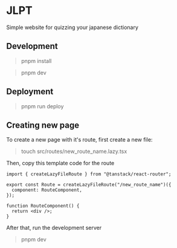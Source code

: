 # JLPT

Simple website for quizzing your japanese dictionary

## Development
> pnpm install

> pnpm dev

## Deployment
> pnpm run deploy

## Creating new page

To create a new page with it's route, first create a new file:
> touch src/routes/new_route_name.lazy.tsx

Then, copy this template code for the route
```
import { createLazyFileRoute } from "@tanstack/react-router";

export const Route = createLazyFileRoute("/new_route_name")({
  component: RouteComponent,
});

function RouteComponent() {
  return <div />;
}
```

After that, run the development server
> pnpm dev

